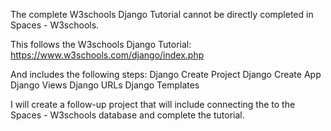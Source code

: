 The complete W3schools Django Tutorial cannot be directly completed in Spaces - W3schools.

This follows the W3schools Django Tutorial:  https://www.w3schools.com/django/index.php

And includes the following steps:
  Django Create Project
  Django Create App
  Django Views
  Django URLs
  Django Templates

I will create a follow-up project that will include connecting the to the Spaces - W3schools database
and complete the tutorial.
